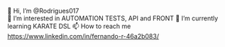 👋 Hi, I’m @Rodrigues017<br>
👀 I’m interested in AUTOMATION TESTS, API and FRONT
🌱 I’m currently learning KARATE DSL
📫 How to reach me https://www.linkedin.com/in/fernando-r-46a2b083/
